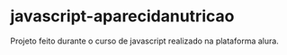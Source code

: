 # javascript-aparecidanutricao
Projeto feito durante o curso de javascript realizado na plataforma alura.
